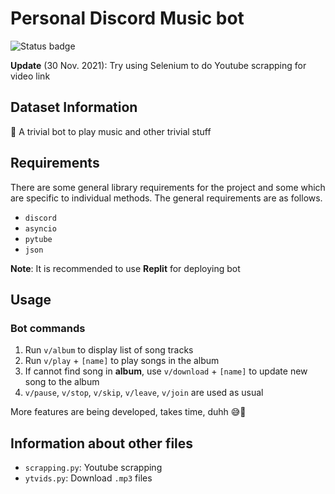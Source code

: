 # Personal Discord Music bot

![Status badge](https://img.shields.io/badge/Status-Archived-important)

**Update** (30 Nov. 2021): Try using Selenium to do Youtube scrapping for video link

## Dataset Information

🎼 A trivial bot to play music and other trivial stuff

## Requirements

There are some general library requirements for the project and some which are specific to individual methods. The general requirements are as follows.

- `discord`
- `asyncio`
- `pytube`
- `json`

**Note**: It is recommended to use **Replit** for deploying bot

## Usage

### Bot commands

1. Run `v/album` to display list of song tracks
2. Run `v/play` + `[name]` to play songs in the album
3. If cannot find song in **album**, use `v/download` + `[name]` to update new song to the album
4. `v/pause`, `v/stop`, `v/skip`, `v/leave`, `v/join` are used as usual

More features are being developed, takes time, duhh 😅🌠

## Information about other files

- `scrapping.py`: Youtube scrapping
- `ytvids.py`: Download `.mp3` files
